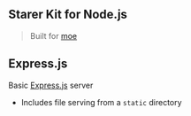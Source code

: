 Starer Kit for Node.js
--

> Built for [moe](https://github.com/northhighland/moe)


## Express.js

Basic [Express.js](https://expressjs.com/) server

- Includes file serving from a `static` directory
